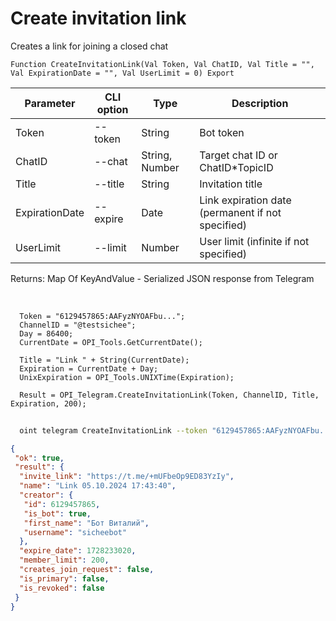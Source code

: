 ﻿---
sidebar_position: 3
---

# Create invitation link
 Creates a link for joining a closed chat



`Function CreateInvitationLink(Val Token, Val ChatID, Val Title = "", Val ExpirationDate = "", Val UserLimit = 0) Export`

  | Parameter | CLI option | Type | Description |
  |-|-|-|-|
  | Token | --token | String | Bot token |
  | ChatID | --chat | String, Number | Target chat ID or ChatID*TopicID |
  | Title | --title | String | Invitation title |
  | ExpirationDate | --expire | Date | Link expiration date (permanent if not specified) |
  | UserLimit | --limit | Number | User limit (infinite if not specified) |

  
  Returns:  Map Of KeyAndValue - Serialized JSON response from Telegram

<br/>




```bsl title="Code example"
  Token = "6129457865:AAFyzNYOAFbu...";
  ChannelID = "@testsichee";
  Day = 86400;
  CurrentDate = OPI_Tools.GetCurrentDate();
  
  Title = "Link " + String(CurrentDate);
  Expiration = CurrentDate + Day;
  UnixExpiration = OPI_Tools.UNIXTime(Expiration);
  
  Result = OPI_Telegram.CreateInvitationLink(Token, ChannelID, Title, Expiration, 200);
```



```sh title="CLI command example"
    
  oint telegram CreateInvitationLink --token "6129457865:AAFyzNYOAFbu..." --chat %chat% --title "Link  + String(CurrentDate)" --expire %expire% --limit %limit%

```

```json title="Result"
{
 "ok": true,
 "result": {
  "invite_link": "https://t.me/+mUFbeOp9ED83YzIy",
  "name": "Link 05.10.2024 17:43:40",
  "creator": {
   "id": 6129457865,
   "is_bot": true,
   "first_name": "Бот Виталий",
   "username": "sicheebot"
  },
  "expire_date": 1728233020,
  "member_limit": 200,
  "creates_join_request": false,
  "is_primary": false,
  "is_revoked": false
 }
}
```
